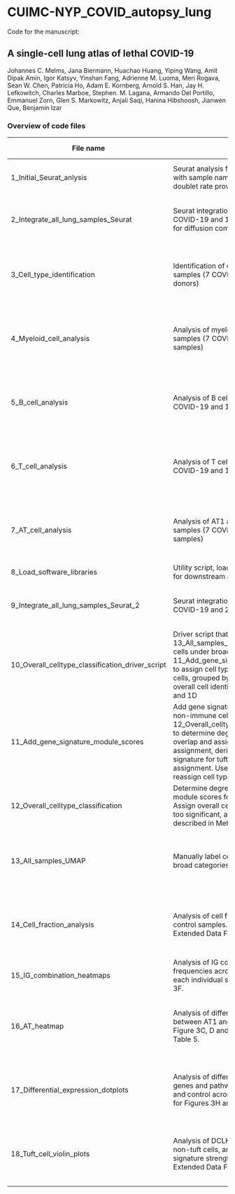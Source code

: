 # CUIMC-NYP_COVID_autopsy_lung

Code for the manuscript:
## A single-cell lung atlas of lethal COVID-19 
Johannes C. Melms, Jana Biermann, Huachao Huang, Yiping Wang, Amit Dipak Amin, Igor Katsyv, Yinshan Fang, Adrienne M. Luoma, Meri Rogava, Sean W. Chen, Patricia Ho, Adam E. Kornberg, Arnold S. Han, Jay H. Lefkowitch, Charles Marboe, Stephen. M. Lagana, Armando Del Portillo, Emmanuel Zorn, Glen S. Markowitz, Anjali Saqi, Hanina Hibshoosh, Jianwen  Que, Benjamin Izar


### Overview of code files
File name	| Title |	Authors |	Input |	Output | Figures/tables generated
--- | --- | --- | --- | --- | ---
1_Initial_Seurat_anlysis |	Seurat analysis for CellBender output with sample name and expected doublet rate provided in arguments |	Jana Biermann |	CellBender output (filtered.h5) |	RDS file of individual Seurat object |	-
2_Integrate_all_lung_samples_Seurat |	Seurat integration for lung samples (7 COVID-19 and 1 control donors; input for diffusion component analysis) |	Jana Biermann |	RDS files of individual Seurat objects |	RDS file of integrated Seurat object (8 donors) |	-
3_Cell_type_identification |	Identification of cell types in lung samples (7 COVID-19 and 1 control donors) |	Yiping Wang, Jana Biermann |	RDS file of integrated Seurat object (8 donors) |	RDS file of integrated Seurat object with cell type assignment (8 donors) |	-
4_Myeloid_cell_analysis |	Analysis of myeloid cells in lung samples (7 COVID-19 and 1 control samples) |	Jana Biermann | RDS file of integrated Seurat object with cell type assignment (8 donors) |	- | Figure 2abd, Extended Data Figure 2, Extended Data Table 2 and 3
5_B_cell_analysis |	Analysis of B cells in lung samples (7 COVID-19 and 1 control samples) | Jana Biermann, Yiping Wang |	RDS file of integrated Seurat object with cell type assignment (8 donors) |	- | Figure2efh, Extended Data Figure 3acdf, Extended Data Table 4
6_T_cell_analysis |	Analysis of T cells in lung samples (7 COVID-19 and 1 control samples) | Jana Biermann | RDS file of integrated Seurat object with cell type assignment (8 donors) |	- | Figure 2ij
7_AT_cell_analysis | Analysis of AT1 and AT2 cells in lung samples (7 COVID-19 and 1 control samples) | Jana Biermann |	RDS file of integrated Seurat object with cell type assignment (8 donors) |	- | Figure 3f, Extended Data Figure 4a-k
8_Load_software_libraries | Utility script, loads R libraries necessary for downstream analyses. | Yiping Wang |  |  | -
9_Integrate_all_lung_samples_Seurat_2 | Seurat integration for lung samples (7 COVID-19 and 2 control donors) | Yiping Wang | RDS files of individual Seurat objects | RDS file of integrated Seurat object (9 donors) | -
10_Overall_celltype_classification_driver_script | Driver script that uses 13_All_samples_UMAP to manually label cells under broad categories, then 11_Add_gene_signature_module_scores to assign cell types. Prints out UMAP of cells, grouped by covid vs. control, and overall cell identity. Code for Figures 1C and 1D | Yiping Wang | RDS file of integrated Seurat object (9 donors) | RDS file of integrated Seurat object with cell type assignment (9 donors) | Figure 1C and 1D
11_Add_gene_signature_module_scores | Add gene signatures module scores for non-immune cell types. Use 12_Overall_celltype_classification twice to determine degree of module score overlap and assign cell type. After first assignment, derives a new 30-gene signature for tuft cells from initial cell assignment. Uses this signature to reassign cell types. | Yiping Wang |  | - | -
12_Overall_celltype_classification | Determine degree of overlap between module scores for different cell types. Assign overall celltypes if overlap is not too significant, according to criteria described in Methods. | Yiping Wang |  | - | -
13_All_samples_UMAP | Manually label cells in UMAP plot under broad categories. | Yiping Wang | RDS file of integrated Seurat object with cell type assignment (9 donors) | - | -
14_Cell_fraction_analysis | Analysis of cell fractions in covid and control samples. Code for Figure 1E-H, Extended Data Figure 1A-D | Yiping Wang | RDS file of integrated Seurat object with cell type assignment (9 donors) | - | Figure 1E-H, Extended Data Figure 1A-D
15_IG_combination_heatmaps | Analysis of IG combinations and frequencies across all samples, and for each individual sample. Code for Figure 3F. | Yiping Wang |  | -
16_AT_heatmap | Analysis of differential expression between AT1 and AT2 cells. Code for Figure 3C, D and E, Extended Data Table 5. | Yiping Wang | RDS file of integrated Seurat object with cell type assignment (9 donors) | - | Figure 3C, D and E, Extended Data Table 5
17_Differential_expression_dotplots | Analysis of differential expression genes and pathways between covid and control across all cell types. Code for Figures 3H and 3I | Yiping Wang | RDS file of integrated Seurat object with cell type assignment (9 donors) | - | Figures 3H and 3I
18_Tuft_cell_violin_plots | Analysis of DCLK1 expression in tuft vs. non-tuft cells, and tuft-1 versus tuft-2 signature strength in tuft cells. Code for Extended Data Figures 6A-C | Yiping Wang | RDS file of integrated Seurat object with cell type assignment (9 donors) | - | Extended Data Figures 6A-C
